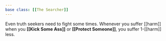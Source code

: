 ```yaml
---
base class: [[The Searcher]]
---
```

Even truth seekers need to fight some times. Whenever you suffer [[harm]] when you **[[Kick Some Ass]]** or **[[Protect Someone]]**, you suffer 1-[[harm]] less.